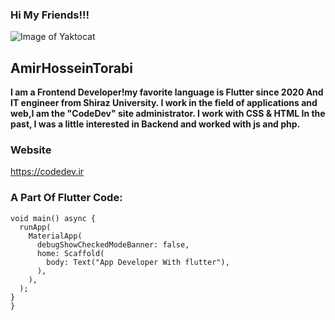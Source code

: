 ### Hi My Friends!!!
![Image of Yaktocat](https://cdn.iconscout.com/icon/free/png-256/flutter-2038877-1720090.png)
## AmirHosseinTorabi
**I am a Frontend Developer!my favorite language is Flutter since 2020 And IT engineer from Shiraz University.
I work in the field of applications and web,I am the "CodeDev" site administrator.
I work with CSS & HTML
In the past, I was a little interested in Backend and worked with js and php.**
### Website
https://codedev.ir 
### A Part Of Flutter Code:
```import 'package:flutter/material.dart';
void main() async {
  runApp(
    MaterialApp(
      debugShowCheckedModeBanner: false,
      home: Scaffold(
        body: Text("App Developer With flutter"),
      ),
    ),
  );
}
}
```



